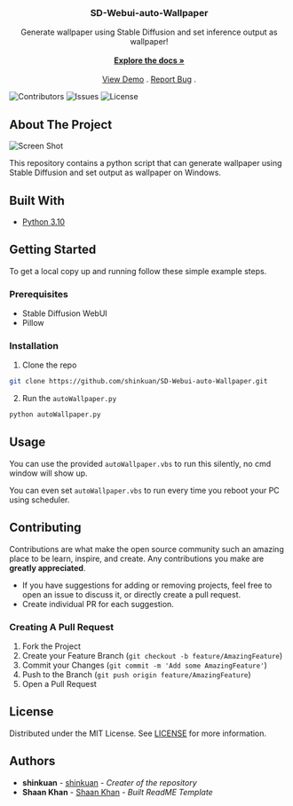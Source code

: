 <br/>
<p align="center">
  <h3 align="center">SD-Webui-auto-Wallpaper</h3>

  <p align="center">
    Generate wallpaper using Stable Diffusion and set inference output as wallpaper!
    <br/>
    <br/>
    <a href="https://github.com/shinkuan/SD-Webui-auto-Wallpaper"><strong>Explore the docs »</strong></a>
    <br/>
    <br/>
    <a href="https://github.com/shinkuan/SD-Webui-auto-Wallpaper">View Demo</a>
    .
    <a href="https://github.com/shinkuan/SD-Webui-auto-Wallpaper/issues">Report Bug</a>
    .
  </p>
</p>

![Contributors](https://img.shields.io/github/contributors/shinkuan/SD-Webui-auto-Wallpaper?color=dark-green) ![Issues](https://img.shields.io/github/issues/shinkuan/SD-Webui-auto-Wallpaper) ![License](https://img.shields.io/github/license/shinkuan/SD-Webui-auto-Wallpaper) 

## About The Project

![Screen Shot](https://i.imgur.com/EXTXDkj.png)

This repository contains a python script that can generate wallpaper using Stable Diffusion and set output as wallpaper on Windows.

## Built With



* [Python 3.10](https://www.python.org/)

## Getting Started

To get a local copy up and running follow these simple example steps.

### Prerequisites

* Stable Diffusion WebUI
* Pillow

### Installation

1. Clone the repo

```sh
git clone https://github.com/shinkuan/SD-Webui-auto-Wallpaper.git
```

2. Run the `autoWallpaper.py`

```sh
python autoWallpaper.py
```


## Usage

You can use the provided `autoWallpaper.vbs` to run this silently, no cmd window will show up.

You can even set `autoWallpaper.vbs` to run every time you reboot your PC using scheduler.

## Contributing

Contributions are what make the open source community such an amazing place to be learn, inspire, and create. Any contributions you make are __greatly appreciated__.

* If you have suggestions for adding or removing projects, feel free to open an issue to discuss it, or directly create a pull request.
* Create individual PR for each suggestion.

### Creating A Pull Request

1. Fork the Project
2. Create your Feature Branch (`git checkout -b feature/AmazingFeature`)
3. Commit your Changes (`git commit -m 'Add some AmazingFeature'`)
4. Push to the Branch (`git push origin feature/AmazingFeature`)
5. Open a Pull Request

## License

Distributed under the MIT License. See [LICENSE](https://github.com/shinkuan/SD-Webui-auto-Wallpaper/blob/main/LICENSE.md) for more information.

## Authors

* **shinkuan** - [shinkuan](https://github.com/shinkuan/) - *Creater of the repository*
* **Shaan Khan** - [Shaan Khan](https://github.com/ShaanCoding/) - *Built ReadME Template*

